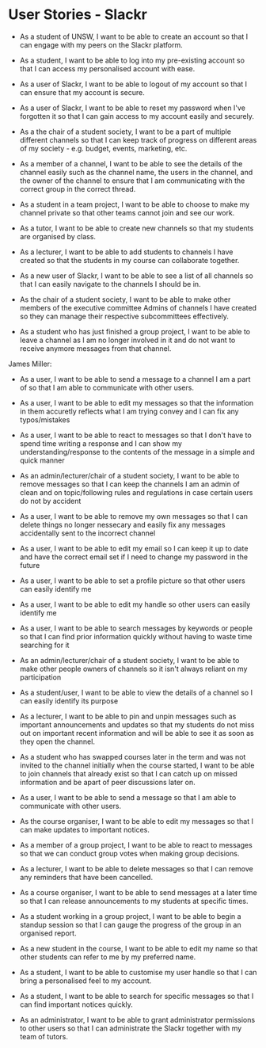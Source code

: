 # User Stories - Slackr

- As a student of UNSW, I want to be able to create an account so that I can engage with my peers on the Slackr platform.

- As a student, I want to be able to log into my pre-existing account so that I can access my personalised account with ease.

- As a user of Slackr, I want to be able to logout of my account so that I can ensure that my account is secure.

- As a user of Slackr, I want to be able to reset my password when I've forgotten it so that I can gain access to my account easily and securely.

- As a the chair of a student society, I want to be a part of multiple different channels so that I can keep track of progress on different areas of my society - e.g. budget, events, marketing, etc.

- As a member of a channel, I want to be able to see the details of the channel easily such as the channel name, the users in the channel, and the owner of the channel to ensure that I am communicating with the correct group in the correct thread.

- As a student in a team project, I want to be able to choose to make my channel private so that other teams cannot join and see our work.

- As a tutor, I want to be able to create new channels so that my students are organised by class.

- As a lecturer, I want to be able to add students to channels I have created so that the students in my course can collaborate together.

- As a new user of Slackr, I want to be able to see a list of all channels so that I can easily navigate to the channels I should be in.

- As the chair of a student society, I want to be able to make other members of the executive committee Admins of channels I have created so they can manage their respective subcommittees effectively.

- As a student who has just finished a group project, I want to be able to leave a channel as I am no longer involved in it and do not want to receive anymore messages from that channel.

James Miller:

- As a user, I want to be able to send a message to a channel I am a part of so that I am able to communicate with other users.

- As a user, I want to be able to edit my messages so that the information in them accuretly reflects what I am trying convey and I can fix any typos/mistakes

- As a user, I want to be able to react to messages so that I don't have to spend time writing a response and I can show my understanding/response to the contents of the message in a simple and quick manner

- As an admin/lecturer/chair of a student society, I want to be able to remove messages so that I can keep the channels I am an admin of clean and on topic/following rules and regulations in case certain users do not by accident

- As a user, I want to be able to remove my own messages so that I can delete things no longer nessecary and easily fix any messages accidentally sent to the incorrect channel

- As a user, I want to be able to edit my email so I can keep it up to date and have the correct email set if I need to change my password in the future

- As a user, I want to be able to set a profile picture so that other users can easily identify me

- As a user, I want to be able to edit my handle so other users can easily identify me

- As a user, I want to be able to search messages by keywords or people so that I can find prior information quickly without having to waste time searching for it

- As an admin/lecturer/chair of a student society, I want to be able to make other people owners of channels so it isn't always reliant on my participation

- As a student/user, I want to be able to view the details of a channel so I can easily identify its purpose

- As a lecturer, I want to be able to pin and unpin messages such as important announcements and updates so that my students do not miss out on important recent information and will be able to see it as soon as they open the channel.

- As a student who has swapped courses later in the term and was not invited to the channel initially when the course started, I want to be able to join channels that already exist so that I can catch up on missed information and be apart of peer discussions later on.

- As a user, I want to be able to send a message so that I am able to communicate with other users.

- As the course organiser, I want to be able to edit my messages so that I can make updates to important notices.

- As a member of a group project, I want to be able to react to messages so that we can conduct group votes when making group decisions.

- As a lecturer, I want to be able to delete messages so that I can remove any reminders that have been cancelled.

- As a course organiser, I want to be able to send messages at a later time so that I can release announcements to my students at specific times.

- As a student working in a group project, I want to be able to begin a standup session so that I can gauge the progress of the group in an organised report.

- As a new student in the course, I want to be able to edit my name so that other students can refer to me by my preferred name.

- As a student, I want to be able to customise my user handle so that I can bring a personalised feel to my account.

- As a student, I want to be able to search for specific messages so that I can find important notices quickly.

- As an administrator, I want to be able to grant administrator permissions to other users so that I can administrate the Slackr together with my team of tutors.
